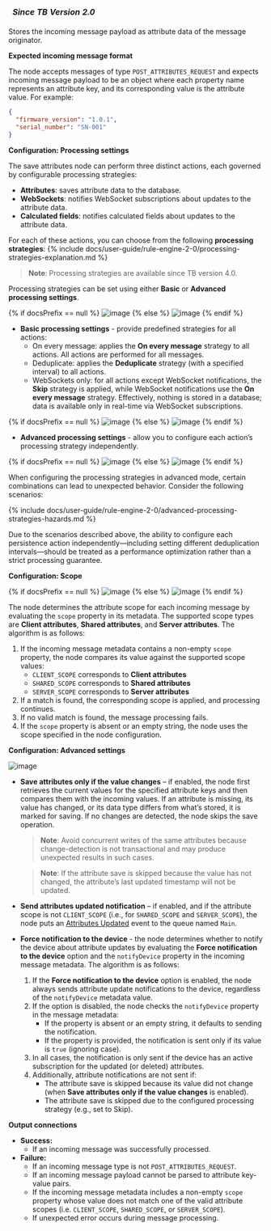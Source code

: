 <table style="width:250px;">
   <thead>
     <tr>
	 <td style="text-align: center"><strong><em>Since TB Version 2.0</em></strong></td>
     </tr>
   </thead>
</table> 

Stores the incoming message payload as attribute data of the message originator.

**Expected incoming message format**

The node accepts messages of type `POST_ATTRIBUTES_REQUEST` and expects incoming message payload to be an object where each property name represents an attribute key, and its corresponding value is the attribute value. For example:
```json
{
  "firmware_version": "1.0.1",
  "serial_number": "SN-001"
}
```

**Configuration: Processing settings**

The save attributes node can perform three distinct actions, each governed by configurable processing strategies:
- **Attributes**: saves attribute data to the database.
- **WebSockets**: notifies WebSocket subscriptions about updates to the attribute data.
- **Calculated fields**: notifies calculated fields about updates to the attribute data.

For each of these actions, you can choose from the following **processing strategies**:
{% include docs/user-guide/rule-engine-2-0/processing-strategies-explanation.md %}

> **Note**: Processing strategies are available since TB version 4.0.

Processing strategies can be set using either **Basic** or **Advanced processing settings**.

{% if docsPrefix == null %}
![image](/images/user-guide/rule-engine-2-0/nodes/action-save-processing-settings-modes-switcher-ce.png)
{% else %}
![image](/images/user-guide/rule-engine-2-0/nodes/action-save-processing-settings-modes-switcher-pe.png)
{% endif %}

- **Basic processing settings** - provide predefined strategies for all actions:
    - On every message: applies the **On every message** strategy to all actions. All actions are performed for all messages.
    - Deduplicate: applies the **Deduplicate** strategy (with a specified interval) to all actions.
    - WebSockets only: for all actions except WebSocket notifications, the **Skip** strategy is applied, while WebSocket notifications use the **On every message** strategy.
      Effectively, nothing is stored in a database; data is available only in real-time via WebSocket subscriptions.

{% if docsPrefix == null %}
![image](/images/user-guide/rule-engine-2-0/nodes/action-save-basic-processing-settings-options-ce.png)
{% else %}
![image](/images/user-guide/rule-engine-2-0/nodes/action-save-basic-processing-settings-options-pe.png)
{% endif %}

- **Advanced processing settings** - allow you to configure each action’s processing strategy independently.

{% if docsPrefix == null %}
![image](/images/user-guide/rule-engine-2-0/nodes/action-save-attributes-advanced-processing-settings-ce.png)
{% else %}
![image](/images/user-guide/rule-engine-2-0/nodes/action-save-attributes-advanced-processing-settings-pe.png)
{% endif %}

When configuring the processing strategies in advanced mode, certain combinations can lead to unexpected behavior. Consider the following scenarios:

{% include docs/user-guide/rule-engine-2-0/advanced-processing-strategies-hazards.md %}

Due to the scenarios described above, the ability to configure each persistence action independently—including setting different deduplication intervals—should be treated as a performance optimization rather than a strict processing guarantee.

**Configuration: Scope**

{% if docsPrefix == null %}
![image](/images/user-guide/rule-engine-2-0/nodes/action-save-attributes-scope-ce.png)
{% else %}
![image](/images/user-guide/rule-engine-2-0/nodes/action-save-attributes-scope-pe.png)
{% endif %}

The node determines the attribute scope for each incoming message by evaluating the `scope` property in its metadata.
The supported scope types are **Client attributes**, **Shared attributes**, and **Server attributes**. The algorithm is as follows:

1. If the incoming message metadata contains a non-empty `scope` property, the node compares its value against the supported scope values:
    - `CLIENT_SCOPE` corresponds to **Client attributes**
    - `SHARED_SCOPE` corresponds to **Shared attributes**
    - `SERVER_SCOPE` corresponds to **Server attributes**
2. If a match is found, the corresponding scope is applied, and processing continues.
3. If no valid match is found, the message processing fails.
4. If the `scope` property is absent or an empty string, the node uses the scope specified in the node configuration.

**Configuration: Advanced settings**

![image](/images/user-guide/rule-engine-2-0/nodes/action-save-attributes-advanced-settings.png)

* **Save attributes only if the value changes** – if enabled, the node first retrieves the current values for the specified attribute keys and then compares them with the incoming values.
  If an attribute is missing, its value has changed, or its data type differs from what’s stored, it is marked for saving. If no changes are detected, the node skips the save operation.

  > **Note**: Avoid concurrent writes of the same attributes because change-detection is not transactional and may produce unexpected results in such cases.

  > **Note**: If the attribute save is skipped because the value has not changed, the attribute’s last updated timestamp will not be updated.

* **Send attributes updated notification** – if enabled, and if the attribute scope is not `CLIENT_SCOPE` (i.e., for `SHARED_SCOPE` and `SERVER_SCOPE`),
  the node puts an [Attributes Updated](/docs/{{docsPrefix}}user-guide/rule-engine-2-0/overview/#predefined-message-types) event to the queue named `Main`.
* **Force notification to the device** - the node determines whether to notify the device about attribute updates by evaluating the **Force notification to the device** option and the `notifyDevice` property in the incoming message metadata. The algorithm is as follows:
    1. If the **Force notification to the device** option is enabled, the node always sends attribute update notifications to the device, regardless of the `notifyDevice` metadata value.
    2. If the option is disabled, the node checks the `notifyDevice` property in the message metadata:
        * If the property is absent or an empty string, it defaults to sending the notification.
        * If the property is provided, the notification is sent only if its value is `true` (ignoring case).
    3. In all cases, the notification is only sent if the device has an active subscription for the updated (or deleted) attributes.
    4. Additionally, attribute notifications are not sent if:
        * The attribute save is skipped because its value did not change (when **Save attributes only if the value changes** is enabled).
        * The attribute save is skipped due to the configured processing strategy (e.g., set to Skip).

**Output connections**

* **Success:**
    * If an incoming message was successfully processed.
* **Failure:**
    * If an incoming message type is not `POST_ATTRIBUTES_REQUEST`.
    * If an incoming message payload cannot be parsed to attribute key-value pairs.
    * If the incoming message metadata includes a non-empty `scope` property whose value does not match one of the valid attribute scopes (i.e. `CLIENT_SCOPE`, `SHARED_SCOPE`, or `SERVER_SCOPE`).
    * If unexpected error occurs during message processing.
